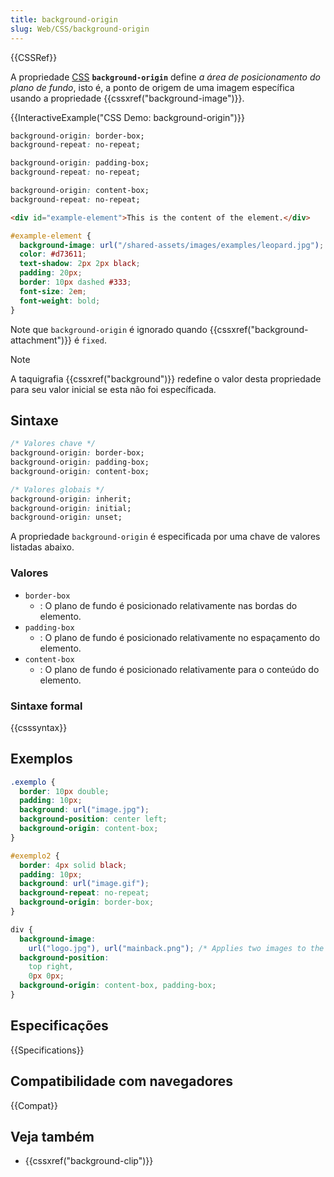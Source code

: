 ```yaml
---
title: background-origin
slug: Web/CSS/background-origin
---
```


{{CSSRef}}

A propriedade [CSS](/pt-BR/docs/Web/CSS) **`background-origin`** define _a área de posicionamento do plano de fundo_, isto é, a ponto de origem de uma imagem específica usando a propriedade {{cssxref("background-image")}}.

{{InteractiveExample("CSS Demo: background-origin")}}

```css interactive-example-choice
background-origin: border-box;
background-repeat: no-repeat;
```

```css interactive-example-choice
background-origin: padding-box;
background-repeat: no-repeat;
```

```css interactive-example-choice
background-origin: content-box;
background-repeat: no-repeat;
```

```html interactive-example
<div id="example-element">This is the content of the element.</div>
```

```css interactive-example
#example-element {
  background-image: url("/shared-assets/images/examples/leopard.jpg");
  color: #d73611;
  text-shadow: 2px 2px black;
  padding: 20px;
  border: 10px dashed #333;
  font-size: 2em;
  font-weight: bold;
}
```

Note que `background-origin` é ignorado quando {{cssxref("background-attachment")}} é `fixed`.

> [!NOTE]
> A taquigrafia {{cssxref("background")}} redefine o valor desta propriedade para seu valor inicial se esta não foi específicada.

## Sintaxe

```css
/* Valores chave */
background-origin: border-box;
background-origin: padding-box;
background-origin: content-box;

/* Valores globais */
background-origin: inherit;
background-origin: initial;
background-origin: unset;
```

A propriedade `background-origin` é especificada por uma chave de valores listadas abaixo.

### Valores

- `border-box`
  - : O plano de fundo é posicionado relativamente nas bordas do elemento.
- `padding-box`
  - : O plano de fundo é posicionado relativamente no espaçamento do elemento.
- `content-box`
  - : O plano de fundo é posicionado relativamente para o conteúdo do elemento.

### Sintaxe formal

{{csssyntax}}

## Exemplos

```css
.exemplo {
  border: 10px double;
  padding: 10px;
  background: url("image.jpg");
  background-position: center left;
  background-origin: content-box;
}
```

```css
#exemplo2 {
  border: 4px solid black;
  padding: 10px;
  background: url("image.gif");
  background-repeat: no-repeat;
  background-origin: border-box;
}
```

```css
div {
  background-image:
    url("logo.jpg"), url("mainback.png"); /* Applies two images to the background */
  background-position:
    top right,
    0px 0px;
  background-origin: content-box, padding-box;
}
```

## Especificações

{{Specifications}}

## Compatibilidade com navegadores

{{Compat}}

## Veja também

- {{cssxref("background-clip")}}
